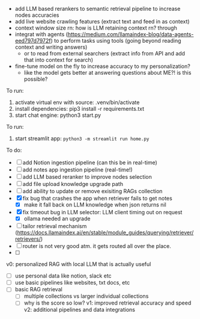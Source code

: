 - add LLM based rerankers to semantic retrieval pipeline to increase nodes accuracies
- add live website crawling features (extract text and feed in as context)
- context window size rn: how is LLM retaining context rn? through 
- integrat with agents (https://medium.com/llamaindex-blog/data-agents-eed797d7972f) to perform tasks using tools (going beyond reading context and writing answers)
  - or to read from external searchers (extract info from API and add that into context for search)
- fine-tune model on the fly to increase accuracy to my personalization? 
  - like the model gets better at answering questions about ME?! is this possible? 

  
To run:
1. activate virtual env with source: .venv/bin/activate
2. install dependencies: pip3 install -r requirements.txt
3. start chat engine: python3 start.py

To run: 
1. start streamlit app: `python3 -m streamlit run home.py  `


To do:
- [ ] add Notion ingestion pipeline (can this be in real-time)
- [ ] add notes app ingestion pipeline (real-time!)
- [ ] add LLM based reranker to improve nodes selection
- [ ] add file upload knowledge upgrade path
- [ ] add ability to update or remove exisiting RAGs collection 
- [x] fix bug that crashes the app when retriever fails to get notes
  - [x] make it fall back on LLM knowledge when json returns nil
- [x] fix timeout bug in LLM selector: LLM client timing out on request
  - [x] ollama needed an upgrade
- [ ] tailor retrieval mechanism (https://docs.llamaindex.ai/en/stable/module_guides/querying/retriever/retrievers/)  
- [ ] router is not very good atm. it gets routed all over the place.
- [ ] 

v0: personalized RAG with local LLM that is actually useful
- [ ] use personal data like notion, slack etc 
- [ ] use basic pipelines like websites, txt docs, etc
- [ ] basic RAG retrieval
  - [ ] multiple collections vs larger individual collections
  - [ ] why is the score so low? 
v1: improved retrieval accuracy and speed
v2: additional pipelines and data integrations 